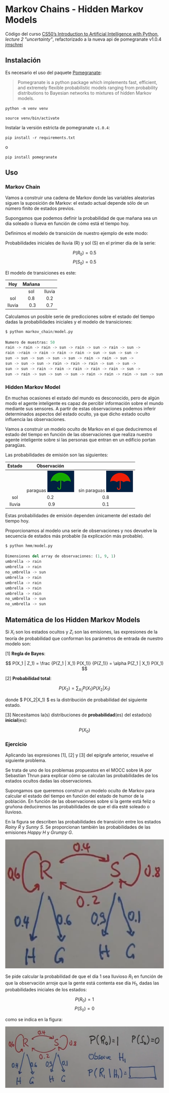 Markov Chains - Hidden Markov Models
====================================

Código del curso [CS50’s Introduction to Artificial Intelligence with Python](https://cs50.harvard.edu/ai/2024/), _lecture 2 "uncertainty"_, refactorizado a la nueva api de pomegranate v1.0.4 [jmschrei](https://pomegranate.readthedocs.io/en/latest/tutorials/B_Model_Tutorial_4_Hidden_Markov_Models.html)

## Instalación

Es necesario el uso del paquete [Pomegranate](https://pomegranate.readthedocs.io/en/stable/index.html):

> Pomegranate is a python package which implements fast, efficient, and extremely flexible probabilistic models ranging from probability distributions to Bayesian networks to mixtures of hidden Markov models.

`python -m venv venv`

`source venv/bin/activate`

Instalar la versión estricta de pomegranate `v1.0.4`:

`pip install -r requirements.txt`

o

`pip install pomegranate`

## Uso

### Markov Chain

Vamos a construir una cadena de Markov donde las variables aleatorias siguen la suposición de Markov: el estado actual depende sólo de un número finito de estados previos.

Supongamos que podemos definir la probabilidad de que mañana sea un dia soleado o llueva en función de cómo está el tiempo hoy. 

Definimos el modelo de transición de nuestro ejemplo de este modo:

Probabilidades iniciales de lluvia (R) y sol (S) en el primer día de la serie:

$$ P(R_0) = 0.5 $$
$$ P(S_0) = 0.5 $$

El modelo de transiciones es este:

|  Hoy  | Mañana|       |
| :---: | :---: | :---: |
|       |  sol  | lluvia|
| sol   |  0.8	|  0.2  |
| lluvia|  0.3  |   0.7 |

Calculamos un posible serie de predicciones sobre el estado del tiempo dadas la probabilidades iniciales y el modelo de transiciones:

```python
$ python markov_chain/model.py

Numero de muestras: 50
rain -> rain -> rain -> sun -> rain -> sun -> rain -> sun ->
rain ->rain -> rain -> rain -> rain -> sun -> sun -> sun ->
sun -> sun -> sun -> sun -> sun -> rain -> rain -> sun -> 
sun -> sun -> sun -> rain -> rain -> rain -> sun -> sun -> 
sun -> sun -> rain -> rain -> rain -> rain -> rain -> sun ->
sun -> rain -> sun -> sun -> sun -> rain -> rain -> rain -> sun -> sun
```

### Hidden Markov Model

En muchas ocasiones el estado del mundo es desconocido, pero de algún modo el agente inteligente es capaz de percibir información sobre el mundo mediante sus sensores. A partir de estas observaciones podemos inferir determinados aspectos del estado oculto, ya que dicho estado oculto influencia las observaciones.

Vamos a construir un modelo oculto de Markov en el que deduciremos el estado del tiempo en función de las observaciones que realiza nuestro agente inteligente sobre si las personas que entran en un edificio portan paragüas.


Las probabilidades de emisión son las siguientes:

| Estado| Observación|       |
| :---: | :---:      | :---: |
|       |  paraguas ![](./doc/paraguas.png)  | sin paraguas ![](./doc/no_paraguas.png) |
| sol   |  0.2	     |  0.8  |
| lluvia|  0.9       |  0.1  |

Estas probabilidades de emisión dependen únicamente del estado del tiempo hoy. 

Proporcionamos al modelo una serie de observaciones y nos devuelve la secuencia de estados más probable (la explicación más probable).

```python
$ python hmm/model.py

Dimensiones del array de observaciones: (1, 9, 1)
umbrella -> rain
umbrella -> rain
no_umbrella -> sun
umbrella -> rain
umbrella -> rain
umbrella -> rain
umbrella -> rain
no_umbrella -> sun
no_umbrella -> sun
```

## Matemática de los Hidden Markov Models

Si $X_i$ son los estados ocultos y $Z_i$ son las emisiones, las expresiones de la teoría de probabilidad que conforman los parámetros de entrada de nuestro modelo son:

[1] **Regla de Bayes**:

$$ P(X_1 | Z_1) = \frac {P(Z_1 | X_1) P(X_1)} {P(Z_1)} = \alpha P(Z_1 | X_1) P(X_1) $$

[2] **Probabilidad total**:

$$ P(X_2) = \sum_{X_1} P(X_1)P(X_2|X_1) $$

donde $ P(X_2|X_1) $ es la distribución de probabilidad del siguiente estado.

[3] Necesitamos la(s) distribuciones de **probabilidad**(es) del estado(s) **inicial**(es):

$$ P(X_0) $$

### Ejercicio

Aplicando las expresiones [1], [2] y [3] del epígrafe anterior, resuelve el siguiente problema.

Se trata de uno de los problemas propuestos en el MOCC sobre IA por Sebastian Thrun para explicar cómo se calculan las probabilidades de los estados ocultos dadas las observaciones.

Supongamos que queremos construir un modelo oculto de Markov para calcular el estado del tiempo en función del estado de humor de la población. En función de las observaciones sobre si la gente está feliz o gruñona deduciremos las probabilidades de que el día esté soleado o lluvioso.

En la figura se describen las probabilidades de transición entre los estados _Rainy_ $R$ y _Sunny_ $S$. Se proporcionan también las probabilidades de las emisiones _Happy_ $H$ y _Grumpy_ $G$. 

![modelo de transicion y de emisiones](./doc/HMM_ejercicio.png "modelo de transicion y de emisiones")

Se pide calcular la probabilidad de que el día 1 sea lluvioso $R_1$ en función de que la observación arroje que la gente está contenta  ese día $H_1$, dadas las probabilidades iniciales de los estados:

$$ P(R_0) = 1 $$
$$ P(S_0) = 0 $$

como se indica en la figura:

![](./doc/HMM_ejercicio_probabilidades.png)